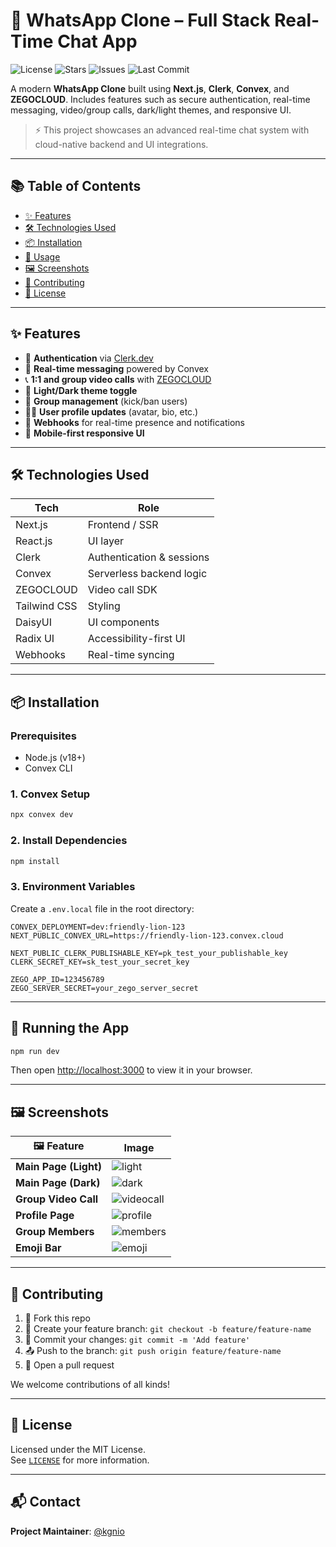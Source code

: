 # 📱 WhatsApp Clone – Full Stack Real-Time Chat App

![License](https://img.shields.io/github/license/kgnio/Whatsapp-clone?style=flat-square)
![Stars](https://img.shields.io/github/stars/kgnio/Whatsapp-clone?style=social)
![Issues](https://img.shields.io/github/issues/kgnio/Whatsapp-clone)
![Last Commit](https://img.shields.io/github/last-commit/kgnio/Whatsapp-clone)

A modern **WhatsApp Clone** built using **Next.js**, **Clerk**, **Convex**, and **ZEGOCLOUD**. Includes features such as secure authentication, real-time messaging, video/group calls, dark/light themes, and responsive UI.

> ⚡ This project showcases an advanced real-time chat system with cloud-native backend and UI integrations.

---

## 📚 Table of Contents 

- [✨ Features](#-features)  
- [🛠️ Technologies Used](#-technologies-used)  
- [📦 Installation](#-installation)  
- [🚀 Usage](#-usage)  
- [🖼️ Screenshots](#-screenshots)  
- [🤝 Contributing](#-contributing)  
- [📄 License](#-license)

---

## ✨ Features

- 🔐 **Authentication** via [Clerk.dev](https://clerk.dev)
- 💬 **Real-time messaging** powered by Convex
- 📞 **1:1 and group video calls** with [ZEGOCLOUD](https://www.zegocloud.com/)
- 🎨 **Light/Dark theme toggle**
- 👥 **Group management** (kick/ban users)
- 🧑‍💼 **User profile updates** (avatar, bio, etc.)
- 📩 **Webhooks** for real-time presence and notifications
- 📱 **Mobile-first responsive UI**

---

## 🛠️ Technologies Used

| Tech             | Role                      |
|------------------|---------------------------|
| Next.js          | Frontend / SSR            |
| React.js         | UI layer                  |
| Clerk            | Authentication & sessions |
| Convex           | Serverless backend logic  |
| ZEGOCLOUD        | Video call SDK            |
| Tailwind CSS     | Styling                   |
| DaisyUI          | UI components             |
| Radix UI         | Accessibility-first UI    |
| Webhooks         | Real-time syncing         |

---

## 📦 Installation

### Prerequisites
- Node.js (v18+)
- Convex CLI

### 1. Convex Setup
```bash
npx convex dev
```

### 2. Install Dependencies
```bash
npm install
```

### 3. Environment Variables

Create a `.env.local` file in the root directory:

```env
CONVEX_DEPLOYMENT=dev:friendly-lion-123
NEXT_PUBLIC_CONVEX_URL=https://friendly-lion-123.convex.cloud

NEXT_PUBLIC_CLERK_PUBLISHABLE_KEY=pk_test_your_publishable_key
CLERK_SECRET_KEY=sk_test_your_secret_key

ZEGO_APP_ID=123456789
ZEGO_SERVER_SECRET=your_zego_server_secret
```

---

## 🚀 Running the App

```bash
npm run dev
```

Then open [http://localhost:3000](http://localhost:3000) to view it in your browser.

---

## 🖼️ Screenshots

| 🖼️ Feature | Image |
|-----------|-------|
| **Main Page (Light)** | ![light](https://github.com/user-attachments/assets/c806a5dc-f9ff-40d2-9f57-15d6b175d7a2) |
| **Main Page (Dark)** | ![dark](https://github.com/user-attachments/assets/f45664d9-477e-4817-a116-abe6dd6dff19) |
| **Group Video Call** | ![videocall](https://github.com/user-attachments/assets/6b1fb577-5dd8-4a32-85cc-8ffe8604e35a) |
| **Profile Page** | ![profile](https://github.com/user-attachments/assets/f1d196f2-c596-4e14-8664-6dc670186bb6) |
| **Group Members** | ![members](https://github.com/user-attachments/assets/3f4c04e2-790e-4c25-bdc2-e716b0680a9d) |
| **Emoji Bar** | ![emoji](https://github.com/user-attachments/assets/2a2412e1-cdf2-4e59-b975-bbae839887a3) |

---

## 🤝 Contributing

1. 🍴 Fork this repo  
2. 🌿 Create your feature branch: `git checkout -b feature/feature-name`  
3. 💾 Commit your changes: `git commit -m 'Add feature'`  
4. 📤 Push to the branch: `git push origin feature/feature-name`  
5. 🔁 Open a pull request  

We welcome contributions of all kinds!

---

## 📄 License

Licensed under the MIT License.  
See [`LICENSE`](./LICENSE) for more information.

---

## 📬 Contact

**Project Maintainer**: [@kgnio](https://github.com/kgnio)
